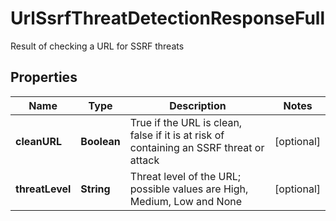 

# UrlSsrfThreatDetectionResponseFull

Result of checking a URL for SSRF threats

## Properties

| Name | Type | Description | Notes |
|------------ | ------------- | ------------- | -------------|
|**cleanURL** | **Boolean** | True if the URL is clean, false if it is at risk of containing an SSRF threat or attack |  [optional] |
|**threatLevel** | **String** | Threat level of the URL; possible values are High, Medium, Low and None |  [optional] |



